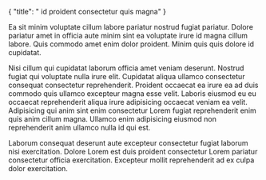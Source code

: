 {
  "title": " id proident consectetur quis magna"
}

Ea sit minim voluptate cillum labore pariatur nostrud fugiat pariatur. Dolore pariatur amet in officia aute minim sint ea voluptate irure id magna cillum labore. Quis commodo amet enim dolor proident. Minim quis quis dolore id cupidatat.

Nisi cillum qui cupidatat laborum officia amet veniam deserunt. Nostrud fugiat qui voluptate nulla irure elit. Cupidatat aliqua ullamco consectetur consequat consectetur reprehenderit. Proident occaecat ea irure ea ad duis commodo quis ullamco excepteur magna esse velit. Laboris eiusmod eu eu occaecat reprehenderit aliqua irure adipisicing occaecat veniam ea velit. Adipisicing qui anim sint enim consectetur Lorem fugiat reprehenderit enim quis anim cillum magna. Ullamco enim adipisicing eiusmod non reprehenderit anim ullamco nulla id qui est.

Laborum consequat deserunt aute excepteur consectetur fugiat laborum nisi exercitation. Dolore Lorem est duis proident consectetur Lorem pariatur consectetur officia exercitation. Excepteur mollit reprehenderit ad ex culpa dolor exercitation.